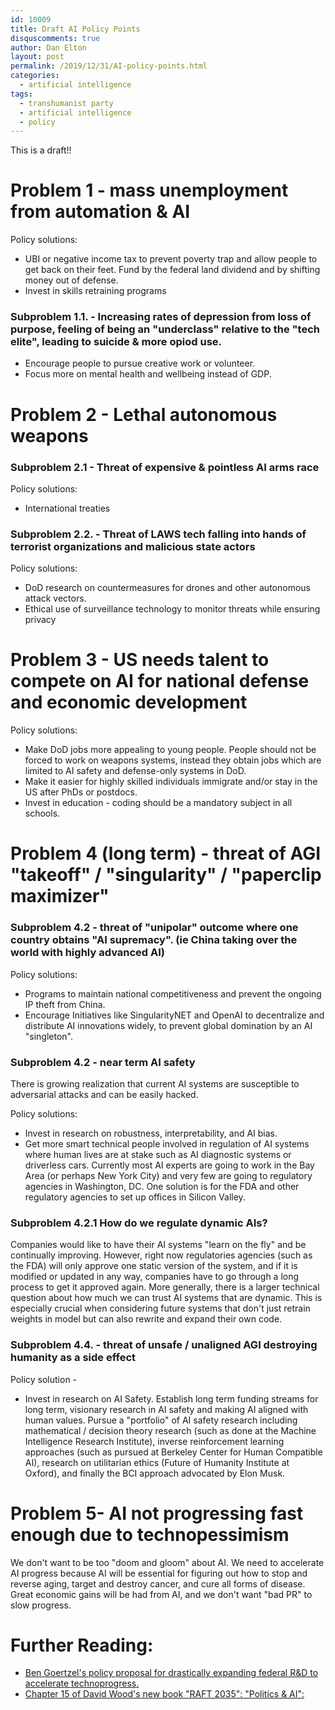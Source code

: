 ```yaml
---
id: 10009
title: Draft AI Policy Points
disquscomments: true
author: Dan Elton
layout: post
permalink: /2019/12/31/AI-policy-points.html
categories:
  - artificial intelligence
tags:
  - transhumanist party
  - artificial intelligence
  - policy
---
```


This is a draft!!

# Problem 1  - mass unemployment from automation &amp; AI

Policy solutions:

- UBI or negative income tax to prevent poverty trap and allow people to get back on their feet. Fund by the federal land dividend and by shifting money out of defense.
- Invest in skills retraining programs

###  Subproblem 1.1. - Increasing rates of depression from loss of purpose, feeling of being an &quot;underclass&quot; relative to the &quot;tech elite&quot;, leading to suicide &amp; more opiod use.

- Encourage people to pursue creative work or volunteer.
- Focus more on mental health and wellbeing instead of GDP.


# Problem 2 - Lethal autonomous weapons

###  Subproblem 2.1 - Threat of expensive &amp; pointless AI arms race

Policy solutions:

- International treaties

###  Subproblem 2.2. - Threat of LAWS tech falling into hands of terrorist organizations and malicious state actors

Policy solutions:

- DoD research on countermeasures for drones and other autonomous attack vectors.
- Ethical use of surveillance technology to monitor threats while ensuring privacy

# Problem 3 - US needs talent to compete on AI for national defense and economic development

Policy solutions:

- Make DoD jobs more appealing to young people. People should not be forced to work on weapons systems, instead they obtain jobs which are limited to AI safety and defense-only systems in DoD.
- Make it easier for highly skilled individuals immigrate and/or stay in the US after PhDs or postdocs.
- Invest in education - coding should be a mandatory subject in all schools.

# Problem 4 (long term) - threat of AGI &quot;takeoff&quot; / &quot;singularity&quot; / &quot;paperclip maximizer&quot;

###  Subproblem 4.2 - threat of &quot;unipolar&quot; outcome where one country obtains &quot;AI supremacy&quot;. (ie China taking over the world with highly advanced AI)

Policy solutions:

- Programs to maintain national competitiveness and prevent the ongoing IP theft from China.
- Encourage Initiatives like SingularityNET and OpenAI to decentralize and distribute AI innovations widely, to prevent global domination by an AI &quot;singleton&quot;.

###  Subproblem 4.2 - near term AI safety

There is growing realization that current AI systems are susceptible to adversarial attacks and can be easily hacked.

Policy solutions:

- Invest in research on robustness, interpretability, and AI bias.
- Get more smart technical people involved in regulation of AI systems where human lives are at stake such as AI diagnostic systems or driverless cars. Currently most AI experts are going to work in the Bay Area (or perhaps New York City) and very few are going to regulatory agencies in Washington, DC. One solution is for the FDA and other regulatory agencies to set up offices in Silicon Valley.

###  Subproblem 4.2.1 How do we regulate dynamic AIs?

Companies would like to have their AI systems &quot;learn on the fly&quot; and be continually improving. However, right now regulatories agencies (such as the FDA) will only approve one static version of the system, and if it is modified or updated in any way, companies have to go through a long process to get it approved again. More generally, there is a larger technical question about how much we can trust AI systems that are dynamic. This is especially crucial when considering future systems that don&#39;t just retrain weights in model but can also rewrite and expand their own code.

###  Subproblem 4.4. - threat of unsafe / unaligned AGI destroying humanity as a side effect

Policy solution -

- Invest in research on AI Safety. Establish long term funding streams for long term, visionary research in AI safety and making AI aligned with human values. Pursue a &quot;portfolio&quot; of AI safety research including mathematical / decision theory research (such as done at the Machine Intelligence Research Institute), inverse reinforcement learning approaches (such as pursued at Berkeley Center for Human Compatible AI), research on utilitarian ethics (Future of Humanity Institute at Oxford), and finally the BCI approach advocated by Elon Musk.

# Problem 5- AI not progressing fast enough due to technopessimism

We don&#39;t want to be too &quot;doom and gloom&quot; about AI. We need to accelerate AI progress because AI will be essential for figuring out how to stop and reverse aging, target and destroy cancer, and cure all forms of disease. Great economic gains will be had from AI, and we don&#39;t want &quot;bad PR&quot; to slow progress.

# Further Reading:

- [Ben Goertzel&#39;s policy proposal for drastically expanding federal R&amp;D to accelerate technoprogress.](https://ieet.org/index.php/IEET2/more/goertzel20151107)
- [Chapter 15 of David Wood&#39;s new book &quot;RAFT 2035&quot;: &quot;Politics &amp; AI&quot;:](https://transpolitica.org/projects/raft-2035/15-politics-and-ai/)
